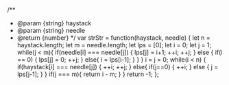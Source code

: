 /**
 * @param {string} haystack
 * @param {string} needle
 * @return {number}
 */
var strStr = function(haystack, needle) {
     let n = haystack.length;
    let m = needle.length;
    let lps = [0];
    let i = 0;
    let j = 1;
    while(j < m){
        if(needle[i] === needle[j]) {
            lps[j] = i+1;
            ++i;
            ++j;
        } else {
            if(i == 0) {
                lps[j] = 0;
                ++j;
            } else{
                i = lps[i-1];
            }
        }
    }
    i = j = 0;
    while(i < n) {
        if(haystack[i] === needle[j]) {
            ++i;
            ++j;
        } else{
            if(j==0) {
                ++i;
            } else {
                j = lps[j-1];
            }
        }
        if(j === m){
            return i - m;
        }
    }
    return -1;
};